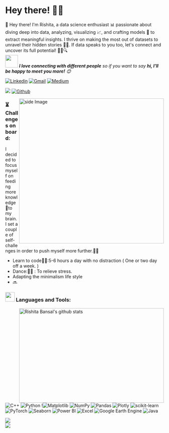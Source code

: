 <!-- Greeting -->
# Hey there! :wave::smiley:

<!--Introduction -->
👋 Hey there! I'm Rishita, a data science enthusiast 📊 passionate about diving deep into data, analyzing, visualizing 📈, and crafting models 🤖 to extract meaningful insights. I thrive on making the most out of datasets to unravel their hidden stories 🕵️‍♀️. If data speaks to you too, let's connect and uncover its full potential! 🌟✨🔍
<br>
<img src="https://media.giphy.com/media/LnQjpWaON8nhr21vNW/giphy.gif" width="40"> <em><b>I love connecting with different people</b> so if you want to say <b>hi, I'll be happy to meet you more!</b> :blush:</em>

<!-- Your badges -->
[![Linkedin](https://img.shields.io/badge/-rishita-bansal-589056143/-blue?style=flat&logo=Linkedin&logoColor=white)](https://www.linkedin.com/in/rishita-bansal-589056143/)
[![Gmail](https://img.shields.io/badge/-rishitabansal2004-c14438?style=flat&logo=Gmail&logoColor=white)](https://mail.google.com/mail/?view=cm&fs=1&to=rishitabansal2004@gmail.com)
[![Medium](https://img.shields.io/badge/-@rishitabansal2004-black?style=flat&logo=Medium&logoColor=white)](https://medium.com/@rishitabansal2004)

<!-- Profile View Count and GitStats -->
![](https://komarev.com/ghpvc/?username=Rishitabansal9&style=flat)
[![Github](https://img.shields.io/badge/-Rishitabansal9-black?style=flat&labelColor=black&logo=github&logoColor=white)](https://gitstats.me/Rishitabansal9)

<!-- gif Image -->
<img src="https://github.com/JoykishanSharma/JoykishanSharma/blob/master/life_balance.gif" alt="side Image" align="right" width="460" height="auto" />


### ⏳ Challenges on board:
I decided to focus myself on feeding more knowledge📙to my brain.
I set a couple of self-challenges in order to push myself more further.🏃‍♀️ 
* Learn to code👩‍💻:5-6 hours a day with no distraction ( One or two day off a week. ) 
* Dance:💃🏻 : To relieve stress.
* Adapting the minimalism life style
* 🔜
### <img src="https://media.giphy.com/media/WUlplcMpOCEmTGBtBW/giphy.gif" width="30"> Languages and Tools: 
<p> <!-- GitHub README Stats -->
  <a href="https://gitstats.me/Rishitabansal9">
    <img width="460" height="300" align="right" alt="Rishita Bansal's github stats" 
         src="https://github-readme-stats.vercel.app/api?username=Rishitabansal9&show_icons=true&theme=algolia&count_private=true&include_all_commits=true" />
   <!-- <img width="50%" height="300" align="right" alt="Rishita Bansal's github stats" 
         src="https://github-readme-stats.vercel.app/api/top-langs/?username=Rishitabansal9&layout=compact" />
NOTE: Top languages does not indicate my skill level or something like that, it's a github metric of which languages I have the most code on github. -->
  </a>
</p>

![C++](https://img.shields.io/badge/c++-%2300599C.svg?style=for-the-badge&logo=c%2B%2B&logoColor=white) ![Python](https://img.shields.io/badge/python-3670A0?style=for-the-badge&logo=python&logoColor=ffdd54) !![Matplotlib](https://img.shields.io/badge/Matplotlib-%23ffffff.svg?style=for-the-badge&logo=Matplotlib&logoColor=black) ![NumPy](https://img.shields.io/badge/numpy-%23013243.svg?style=for-the-badge&logo=numpy&logoColor=white) ![Pandas](https://img.shields.io/badge/pandas-%23150458.svg?style=for-the-badge&logo=pandas&logoColor=white) ![Plotly](https://img.shields.io/badge/Plotly-%233F4F75.svg?style=for-the-badge&logo=plotly&logoColor=white) ![scikit-learn](https://img.shields.io/badge/scikit--learn-%23F7931E.svg?style=for-the-badge&logo=scikit-learn&logoColor=white) ![PyTorch](https://img.shields.io/badge/PyTorch-%23EE4C2C.svg?style=for-the-badge&logo=PyTorch&logoColor=white) ![Seaborn](https://img.shields.io/badge/Seaborn-%2300BFFF.svg?style=for-the-badge&logo=seaborn&logoColor=white) ![Power BI](https://img.shields.io/badge/Power%20BI-%23F2C811.svg?style=for-the-badge&logo=powerbi&logoColor=white) ![Excel](https://img.shields.io/badge/Excel-%23217346.svg?style=for-the-badge&logo=microsoft-excel&logoColor=white) ![Google Earth Engine](https://img.shields.io/badge/Google%20Earth%20Engine-%234285F4.svg?style=for-the-badge&logo=googleearth&logoColor=white) ![Java](https://img.shields.io/badge/Java-%23ED8B00.svg?style=for-the-badge&logo=java&logoColor=white)





![](https://github-readme-streak-stats.herokuapp.com/?user=Rishitabansal9&theme=graywhite&hide_border=false)<br/>
![](https://github-profile-trophy.vercel.app/?username=Rishitabansal9&theme=onedark&no-frame=false&no-bg=false&margin-w=4)

